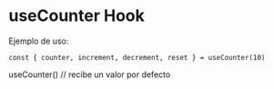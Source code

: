 # useCounter Hook

Ejemplo de uso:
```
const { counter, increment, decrement, reset } = useCounter(10)
```

useCounter() // recibe un valor por defecto